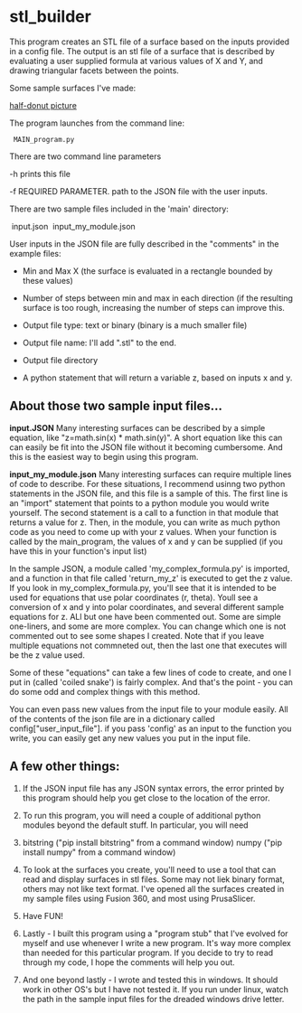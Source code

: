 # stl_builder

This program creates an STL file of a surface based on the inputs provided in a config file. The output is an stl file of a surface that is described by evaluating a user supplied formula at various values of X and Y, and drawing triangular facets between the points.

Some sample surfaces I've made:

[half-donut picture](Pictures/half-donut.jpg)





The program launches from the command line:

     MAIN_program.py

There are two  command line parameters

-h    prints this file

-f <inputfile>   REQUIRED PARAMETER. path to  the JSON file with the user  inputs.



 There are two sample files included in the 'main' directory:

​                 input.json 
​                 input_my_module.json

User inputs  in the JSON file are fully described in the "comments" in the example files:
  - Min and Max X (the surface is evaluated in a rectangle bounded by these values)

  - Number of steps between min and max in each direction (if the resulting surface is too rough, increasing the number of steps can improve this.

  - Output file type: text or binary (binary is a much smaller file)

  - Output file name: I'll add ".stl" to the end.

  - Output file directory

  - A python statement that will return a variable z, based on inputs x and y.

    

## About those two sample input files...


**input.JSON**
   Many interesting surfaces can be described by a simple equation, like "z=math.sin(x) * math.sin(y)".  A short equation like this can can easily be fit into the JSON file without it becoming cumbersome. And this is the easiest way to begin using this program.

**input_my_module.json**
Many interesting surfaces can require multiple lines of code to describe. For these situations, I recommend usinng two python statements in the JSON file, and this file is a sample of this.  The first line is an "import"  statement that points to a python module you would write yourself.  The  second statement is a call to a function in that module that returns a value  for z. Then, in the module, you can write as much python code as you need  to  come up with your z values. When your function is called by the  main_program, the values of x and y can be supplied (if you have this in    your function's input list)

 In the sample JSON, a module called 'my_complex_formula.py' is imported,    and a function in that file called 'return_my_z' is executed to get the z    value. If you look in my_complex_formula.py, you'll see that it is intended    to be used for equations that use polar coordinates (r, theta). Youll see a    conversion of x and y into polar coordinates, and several different    sample equations for z. ALl but one have been commented out.  Some are    simple one-liners, and some are more complex. You can change which one is    not commented out to see some shapes I created.  Note that if you leave    multiple equations not commneted out, then the last one that executes will    be the z value used. 

   Some of these "equations" can take a few lines of code to create, and one I    put in (called 'coiled snake') is fairly complex. And that's the point -    you can do some odd and complex things with this method.

   You can even pass new values from the input file to your module easily. All    of the contents of the json file are in a dictionary called    config["user_input_file"]. if you pass 'config' as an input to the function    you write, you can easily get any new values you put in the input file. 

## A few other things:

1. If the JSON input file has any JSON syntax errors, the error printed by this program should help you get close to the location of the error.
2. To run this program, you will need a couple of additional python modules beyond the default stuff. In particular, you will need

3. bitstring  ("pip install bitstring" from a command window)
   numpy ("pip install numpy" from a command window)
4. To look at the surfaces you create, you'll need to use a tool that can read and display surfaces in stl files. Some may not liek binary format, others may not like text format. I've opened all the surfaces created in my sample files using Fusion 360, and most using PrusaSlicer. 
5. Have FUN!
6. Lastly - I built this program using a "program stub" that I've evolved for myself and use whenever I write a new program. It's way more complex than   needed for this particular program. If you decide to try to read through my   code, I hope the comments will help you out.  
7. And one beyond lastly - I wrote and tested this in windows. It should work in other OS's but I have not tested it. If you run under linux, watch the path in the sample input files for the dreaded windows drive letter. 